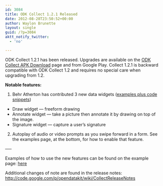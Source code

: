```yaml
---
id: 3084
title: ODK Collect 1.2.1 Released
date: 2012-08-28T23:50:52+00:00
author: Waylon Brunette
layout: single
guid: /?p=3084
aktt_notify_twitter:
  - 'no'

---
```

ODK Collect 1.2.1 has been released. Upgrades are available on the <a href="https://github.com/getodk/collect/releases">ODK Collect APK Download</a> page and from Google Play. Collect 1.2.1 is backward compatible with ODK Collect 1.2 and requires no special care when upgrading from 1.2.

**Notable features:**

1) Behr Atherton has contributed 3 new data widgets ([examples plus code snippets](https://docs.getodk.org/form-question-types))

  * Draw widget — freeform drawing
  * Annotate widget — take a picture then annotate it by drawing on top of the image.
  * Signature widget — capture a user’s signature

2) Autoplay of audio or video prompts as you swipe forward in a form. See the examples page, at the bottom, for how to enable that feature.

—–

Examples of how to use the new features can be found on the example page: <a href="https://docs.getodk.org/form-question-types" target="_blank">here</a>

Additional changes of note are found in the release notes: <a href="http://code.google.com/p/opendatakit/wiki/CollectReleaseNotes" target="_blank">http://code.google.com/p/opendatakit/wiki/CollectReleaseNotes</a>
